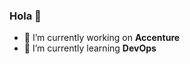### Hola 👋
- 🔭 I’m currently working on <strong>Accenture</strong>
- 🌱 I’m currently learning <strong>DevOps</strong>

<!--
**AntonioSesePerez/AntonioSesePerez** is a ✨ _special_ ✨ repository because its `README.md` (this file) appears on your GitHub profile.

Here are some ideas to get you started:


- 👯 I’m looking to collaborate on ...
- 🤔 I’m looking for help with ...
- 💬 Ask me about ...
- 📫 How to reach me: ...
- 😄 Pronouns: ...
- ⚡ Fun fact: ...
-->
